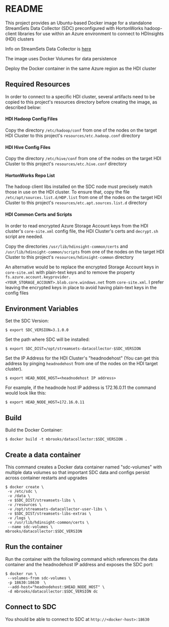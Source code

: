# README

This project provides an Ubuntu-based Docker image for a standalone StreamSets Data 
Collector (SDC) preconfigured with  HortonWorks hadoop-client libraries for use within 
an Azure environment to connect to HDInsights (HDI) clusters

Info on StreamSets Data Collector is [here](https://streamsets.com/products/sdc)

The image uses Docker Volumes for data persistence

Deploy the Docker container in the same Azure region as the HDI cluster

## Required Resources

In order to connect to a specific HDI cluster, several artifacts need to be 
copied to this project's resources directory before creating the image, as described below: 

#### HDI Hadoop Config Files

Copy the directory `/etc/hadoop/conf` from one of the nodes on the target 
HDI Cluster to this project's `resources/etc.hadoop.conf` directory

#### HDI Hive Config Files

Copy the directory `/etc/hive/conf` from one of the nodes on the target HDI 
Cluster to this project's `resources/etc.hive.conf` directory 

#### HortonWorks Repo List

The hadoop client libs installed on the SDC node must precisely match those in use 
on the HDI cluster.  To ensure that, copy the file `/etc/apt/sources.list.d/HDP.list` 
from one of the nodes on the target HDI Cluster to this project's
`resources/etc.apt.sources.list.d` directory

#### HDI Common Certs and Scripts

In order to read encrypted Azure Storage Account keys from the HDI cluster's 
 `core-site.xml` config file, the HDI Cluster's certs and `decrypt.sh` script are needed.
 
Copy the directories `/usr/lib/hdinsight-common/certs` and 
`/usr/lib/hdinsight-common/scripts` from one of the nodes on the target HDI 
Cluster to this project's `resources/hdinsight-common` directory

An alternative would be to replace the encrypted Storage Account keys 
in `core-site.xml` with plain-text keys and to remove the property
`fs.azure.account.keyprovider.<YOUR_STORAGE_ACCOUNT>.blob.core.windows.net` from 
`core-site.xml`.   I prefer leaving the encrypted keys in place to avoid having 
plain-text keys in the config files




## Environment Variables

Set the SDC Version:

	$ export SDC_VERSION=3.1.0.0

Set the path where SDC will be installed:

	$ export SDC_DIST=/opt/streamsets-datacollector-$SDC_VERSION

Set the IP Address for the HDI Cluster's "headnodehost"
(You can get this address by pinging `headnodehost` from one of the nodes on the 
HDI target cluster).  

	$ export HEAD_NODE_HOST=<headnodehost IP address>
	
For example, if the headnode host IP address is 172.16.0.11 the command would look like this:

	$ export HEAD_NODE_HOST=172.16.0.11
	
## Build

Build the Docker Container:

	$ docker build -t mbrooks/datacollector:$SDC_VERSION .


## Create a data container 

This command creates a Docker data container named "sdc-volumes" 
with multiple data volumes so that important SDC data and configs 
persist across container restarts and upgrades

	$ docker create \
	 -v /etc/sdc \
	 -v /data \
	 -v $SDC_DIST/streamsets-libs \
	 -v /resources \
	 -v /opt/streamsets-datacollector-user-libs \
	 -v $SDC_DIST/streamsets-libs-extras \
	 -v /logs \
	 -v /usr/lib/hdinsight-common/certs \
	 --name sdc-volumes \
	mbrooks/datacollector:$SDC_VERSION



## Run the container
Run the container with the following command which references the data container and the 
headnodehost IP address and exposes the SDC port:

 
	$ docker run \
	 --volumes-from sdc-volumes \
	 -p 18630:18630  \
	 --add-host="headnodehost:$HEAD_NODE_HOST" \
	 -d mbrooks/datacollector:$SDC_VERSION dc 
 
 ## Connect to SDC
 You should be able to connect to SDC at `http://<docker-host>:18630`
 
 
 
 
 
 

